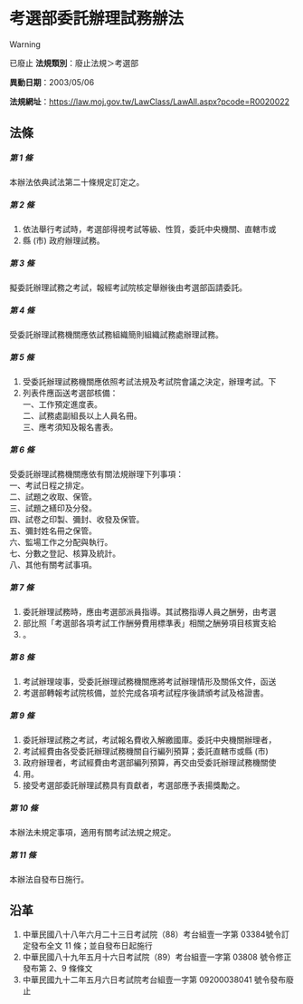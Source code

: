 # 考選部委託辦理試務辦法


> [!WARNING]
> 已廢止
**法規類別**：廢止法規＞考選部

**異動日期**：2003/05/06  

**法規網址**：https://law.moj.gov.tw/LawClass/LawAll.aspx?pcode=R0020022



## 法條
##### 第 1 條
本辦法依典試法第二十條規定訂定之。

##### 第 2 條
1. 依法舉行考試時，考選部得視考試等級、性質，委託中央機關、直轄市或
1. 縣 (市) 政府辦理試務。

##### 第 3 條
擬委託辦理試務之考試，報經考試院核定舉辦後由考選部函請委託。

##### 第 4 條
受委託辦理試務機關應依試務組織簡則組織試務處辦理試務。

##### 第 5 條
1. 受委託辦理試務機關應依照考試法規及考試院會議之決定，辦理考試。下
1. 列表件應函送考選部核備：  
一、工作預定進度表。  
二、試務處副組長以上人員名冊。  
三、應考須知及報名書表。

##### 第 6 條
受委託辦理試務機關應依有關法規辦理下列事項：  
一、考試日程之排定。  
二、試題之收取、保管。  
三、試題之繕印及分發。  
四、試卷之印製、彌封、收發及保管。  
五、彌封姓名冊之保管。  
六、監場工作之分配與執行。  
七、分數之登記、核算及統計。  
八、其他有關考試事項。

##### 第 7 條
1. 委託辦理試務時，應由考選部派員指導。其試務指導人員之酬勞，由考選
1. 部比照「考選部各項考試工作酬勞費用標準表」相關之酬勞項目核實支給
1. 。

##### 第 8 條
1. 考試辦理竣事，受委託辦理試務機關應將考試辦理情形及關係文件，函送
1. 考選部轉報考試院核備，並於完成各項考試程序後請頒考試及格證書。

##### 第 9 條
1. 委託辦理試務之考試，考試報名費收入解繳國庫。委託中央機關辦理者，
1. 考試經費由各受委託辦理試務機關自行編列預算；委託直轄市或縣 (市)
1. 政府辦理者，考試經費由考選部編列預算，再交由受委託辦理試務機關使
1. 用。
1. 接受考選部委託辦理試務具有貢獻者，考選部應予表揚獎勵之。

##### 第 10 條
本辦法未規定事項，適用有關考試法規之規定。

##### 第 11 條
本辦法自發布日施行。

## 沿革
1. 中華民國八十八年六月二十三日考試院（88）考台組壹一字第 03384號令訂定發布全文 11 條；並自發布日起施行
1. 中華民國八十九年五月十六日考試院（89）考台組壹一字第 03808  號令修正發布第 2、9 條條文
1. 中華民國九十二年五月六日考試院考台組壹一字第 09200038041  號令發布廢止
